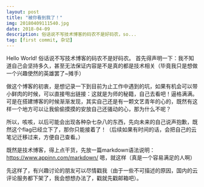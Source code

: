 ```yaml
---
layout: post
title: "被你看到我了！"
img: 20180409111540.jpg 
date: 2018-04-09
description: 俗话说不写技术博客的码农不是好码农，so... 
tag: [first commit, 杂记]
---
```

Hello World!
俗话说不写技术博客的码农不是好码农。
首先得声明一下：我不知道自己会坚持多久，甚至无法保证内容是不是真的都是技术相关（毕竟我只是想做一个兴趣使然的英雄罢了~摊手）

做这个博客的初衷，是想记录一下到目前为止工作中遇到的坑，如果有机会可以带小鲜肉的时候，可以直接甩出链接：这就是为师的秘籍，自己去看吧！逼格满满。
可是在搭建博客的时候渐渐发现，其实自己还是有一颗文艺青年的心的，既然有这样一个地方可以让我偷偷摸摸的安放自己还骚动的心，那为什么不呢？

所以，咳咳，以后可能会出现各种杂七杂八的东西，先向未来的自己说声抱歉，既然这个flag已经立下了，那你只能接着了！（后续如果有时间的话，会把自己的云笔记迁移过来，方便自己查看。）

既然是技术博客，得上点干货，先放一篇markdown语法说明：https://www.appinn.com/markdown/ 嗯，就这样（真是一个容易满足的人啊）

先这样了，有兴趣讨论的朋友可以尽情戳我（由于一些不可描述的原因，国内的云评论服务都下架了，我会想想办法了，戳就先戳邮箱吧）。